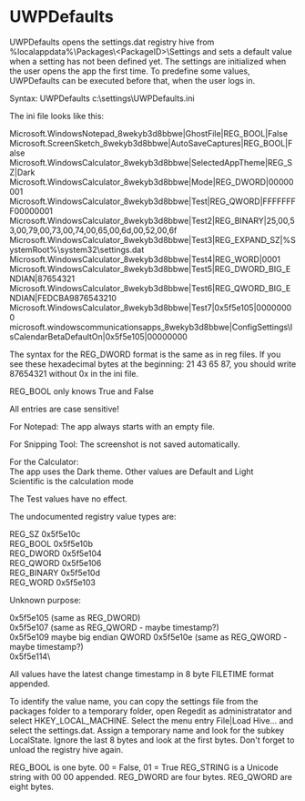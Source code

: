 # UWPDefaults

UWPDefaults opens the settings.dat registry hive from %localappdata%\Packages\\<PackageID\>\Settings and sets a default value when a setting has not been defined yet.
The settings are initialized when the user opens the app the first time. To predefine some values, UWPDefaults can be executed before that, when the user logs in.

Syntax: UWPDefaults c:\settings\UWPDefaults.ini

The ini file looks like this:

Microsoft.WindowsNotepad_8wekyb3d8bbwe|GhostFile|REG_BOOL|False
Microsoft.ScreenSketch_8wekyb3d8bbwe|AutoSaveCaptures|REG_BOOL|False
Microsoft.WindowsCalculator_8wekyb3d8bbwe|SelectedAppTheme|REG_SZ|Dark
Microsoft.WindowsCalculator_8wekyb3d8bbwe|Mode|REG_DWORD|00000001
Microsoft.WindowsCalculator_8wekyb3d8bbwe|Test|REG_QWORD|FFFFFFFF00000001
Microsoft.WindowsCalculator_8wekyb3d8bbwe|Test2|REG_BINARY|25,00,53,00,79,00,73,00,74,00,65,00,6d,00,52,00,6f
Microsoft.WindowsCalculator_8wekyb3d8bbwe|Test3|REG_EXPAND_SZ|%SystemRoot%\system32\settings.dat
Microsoft.WindowsCalculator_8wekyb3d8bbwe|Test4|REG_WORD|0001
Microsoft.WindowsCalculator_8wekyb3d8bbwe|Test5|REG_DWORD_BIG_ENDIAN|87654321
Microsoft.WindowsCalculator_8wekyb3d8bbwe|Test6|REG_QWORD_BIG_ENDIAN|FEDCBA9876543210
Microsoft.WindowsCalculator_8wekyb3d8bbwe|Test7|0x5f5e105|00000000
microsoft.windowscommunicationsapps_8wekyb3d8bbwe|ConfigSettings\IsCalendarBetaDefaultOn|0x5f5e105|00000000

The syntax for the REG_DWORD format is the same as in reg files.
If you see these hexadecimal bytes at the beginning: 21 43 65 87, you should write 87654321 without 0x in the ini file.

REG_BOOL only knows True and False

All entries are case sensitive!

For Notepad: The app always starts with an empty file.

For Snipping Tool: The screenshot is not saved automatically.

For the Calculator:\
 The app uses the Dark theme. Other values are Default and Light\
 Scientific is the calculation mode

The Test values have no effect.

The undocumented registry value types are:

REG_SZ	0x5f5e10c\
REG_BOOL	0x5f5e10b\
REG_DWORD	0x5f5e104\
REG_QWORD   0x5f5e106\
REG_BINARY   0x5f5e10d\
REG_WORD     0x5f5e103

Unknown purpose:

0x5f5e105 (same as REG_DWORD)\
0x5f5e107 (same as REG_QWORD - maybe timestamp?)\
0x5f5e109 maybe big endian QWORD
0x5f5e10e (same as REG_QWORD - maybe timestamp?)\
0x5f5e114\


All values have the latest change timestamp in 8 byte FILETIME format appended.

To identify the value name, you can copy the settings file from the packages folder to a temporary folder, open Regedit as administratator and select HKEY_LOCAL_MACHINE.
Select the menu entry File|Load Hive... and select the settings.dat. Assign a temporary name and look for the subkey LocalState.
Ignore the last 8 bytes and look at the first bytes.
Don't forget to unload the registry hive again.

REG_BOOL is one byte. 00 = False, 01 = True
REG_STRING is a Unicode string with 00 00 appended.
REG_DWORD are four bytes.
REG_QWORD are eight bytes.

